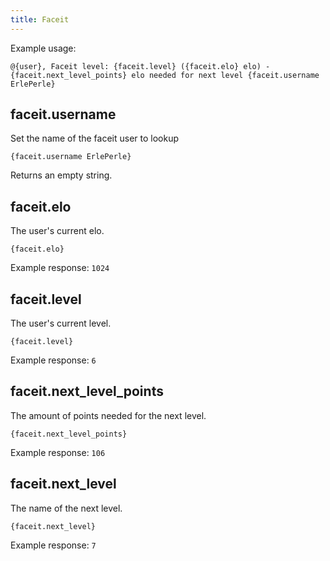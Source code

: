 ```yaml
---
title: Faceit
---
```


Example usage:

`@{user}, Faceit level: {faceit.level} ({faceit.elo} elo) - {faceit.next_level_points} elo needed for next level {faceit.username ErlePerle}`


## faceit.username

Set the name of the faceit user to lookup

`{faceit.username ErlePerle}`

Returns an empty string.

## faceit.elo

The user's current elo.

`{faceit.elo}`

Example response: `1024`

## faceit.level

The user's current level.

`{faceit.level}`

Example response: `6`

## faceit.next_level_points

The amount of points needed for the next level.

`{faceit.next_level_points}`

Example response: `106`

## faceit.next_level

The name of the next level.

`{faceit.next_level}`

Example response: `7`
